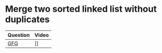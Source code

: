 Merge two sorted linked list without duplicates
===

|Question|Video|
|-|-|
|[GFG](https://www.geeksforgeeks.org/merge-two-sorted-linked-list-without-duplicates/)|[]|